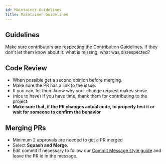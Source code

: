```yaml
---
id: Maintainer-Guidelines
title: Maintainer Guidelines
---
```


## Guidelines

Make sure contributors are respecting the Contribution Guidelines. If they don't let them know about it: what is missing, what was disrespected?

## Code Review

- When possible get a second opinion before merging.
- Make sure the PR has a link to the issue.
- If you can, let them know why your change request makes sense.
- (nice to have) If you have time, thank them for contributing to the project.
- **Make sure that, if the PR changes actual code, to properly test it or wait for someone to confirm the behavior**

## Merging PRs

- Minimum 2 approvals are needed to get a PR merged
- Select **Squash and Merge**.
- Edit commit if necessary to follow our [Commit Message style guide](./Commit-Message-Style-Guide.md) and leave the PR id in the message.